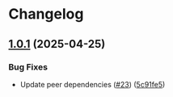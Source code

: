 # Changelog

## [1.0.1](https://github.com/catppuccin/starlight/compare/v1.0.0...v1.0.1) (2025-04-25)


### Bug Fixes

* Update peer dependencies ([#23](https://github.com/catppuccin/starlight/issues/23)) ([5c91fe5](https://github.com/catppuccin/starlight/commit/5c91fe5ebaa162ef36a185562c1a77f2d19d3a0b))
